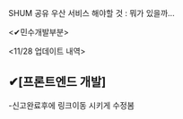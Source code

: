 SHUM 공유 우산 서비스 해야할 것 : 뭐가 있을까...

<✔민수개발부분>

<11/28 업데이트 내역>

✔[프론트엔드 개발]
-

-신고완료후에 링크이동 시키게 수정봄


